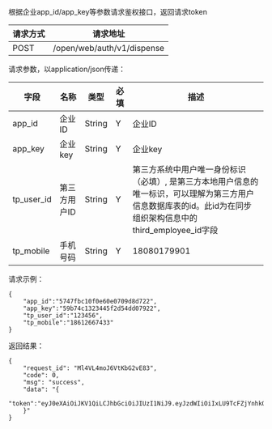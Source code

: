 根据企业app_id/app_key等参数请求鉴权接口，返回请求token

请求方式|请求地址
----|---
POST|/open/web/auth/v1/dispense

请求参数，以application/json传递：

字段|名称|类型|必填|描述
--|----|---|---|---
app\_id|企业ID|String|Y|企业ID
app\_key |企业key|String|Y|企业key
tp_user_id|第三方用户ID |String|Y|第三方系统中用户唯一身份标识（必填）, 是第三方本地用户信息的唯一标识，可以理解为第三方用户信息数据库表的id。此id为在同步组织架构信息中的third_employee_id字段
tp_mobile |手机号码|String|Y|18080179901

请求示例：

```
{
	"app_id":"5747fbc10f0e60e0709d8d722",
	"app_key":"59b74c1323445f2d54dd07922",
	"tp_user_id":"123456",
	"tp_mobile":"18612667433"
}
```
返回结果：

```
{
    "request_id": "Ml4VL4moJ6VtKbG2vE83",
    "code": 0,
    "msg": "success",
    "data": "{
			"token":"eyJ0eXAiOiJKV1QiLCJhbGciOiJIUzI1NiJ9.eyJzdWIiOiIxLU9TcFZjYnhkOXc0SlFhK0FwaVRDbU5MbjVCRnNv"
    }"
}

```
